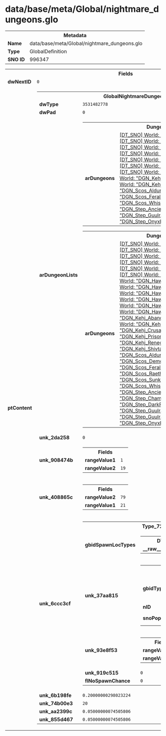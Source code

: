 <h1>data/base/meta/Global/nightmare_dungeons.glo</h1><table><tr><th colspan="100%">Metadata</th></tr><tr><td><b>Name</b></td><td>data/base/meta/Global/nightmare_dungeons.glo</td></tr><tr><td><b>Type</b></td><td>GlobalDefinition</td></tr><tr><td><b>SNO ID</b></td><td>996347</td></tr></table>

<table><tr><th colspan="100%">Fields</th></tr><tr><td><b>dwNextID</b></td><td><code>0</code></td></tr><tr><td><b>ptContent</b></td><td><table><tr><th colspan="100%">GlobalNightmareDungeonData</th></tr><tr><td><b>dwType</b></td><td><code>3531482778</code></td></tr><tr><td><b>dwPad</b></td><td><code>0</code></td></tr><tr><td><b>arDungeonLists</b></td><td><table><tr><th colspan="100%">DungeonList</th></tr><tr><td><b>arDungeons</b></td><td><a href="..\World\DGN_Frac_CultistRefuge.wrl.md">[DT_SNO] World: "DGN_Frac_CultistRefuge"</a>
<a href="..\World\DGN_Frac_KorDraganBarracks.wrl.md">[DT_SNO] World: "DGN_Frac_KorDraganBarracks"</a>
<a href="..\World\DGN_Frac_Maulwood.wrl.md">[DT_SNO] World: "DGN_Frac_Maulwood"</a>
<a href="..\World\DGN_Hawe_BlindBurrows.wrl.md">[DT_SNO] World: "DGN_Hawe_BlindBurrows"</a>
<a href="..\World\DGN_Hawe_ShadowedPlunge.wrl.md">[DT_SNO] World: "DGN_Hawe_ShadowedPlunge"</a>
<a href="..\World\DGN_Hawe_Witchwater.wrl.md">[DT_SNO] World: "DGN_Hawe_Witchwater"</a>
<a href="..\World\DGN_Kehj_Conclave.wrl.md">[DT_SNO] World: "DGN_Kehj_Conclave"</a>
<a href="..\World\DGN_Kehj_CrusadersCathedral.wrl.md">[DT_SNO] World: "DGN_Kehj_CrusadersCathedral"</a>
<a href="..\World\DGN_Kehj_ShivtaRuins.wrl.md">[DT_SNO] World: "DGN_Kehj_ShivtaRuins"</a>
<a href="..\World\DGN_Scos_Aldurwood.wrl.md">[DT_SNO] World: "DGN_Scos_Aldurwood"</a>
<a href="..\World\DGN_Scos_FeralsDen.wrl.md">[DT_SNO] World: "DGN_Scos_FeralsDen"</a>
<a href="..\World\DGN_Scos_WhisperingPines.wrl.md">[DT_SNO] World: "DGN_Scos_WhisperingPines"</a>
<a href="..\World\DGN_Step_AncientsLament.wrl.md">[DT_SNO] World: "DGN_Step_AncientsLament"</a>
<a href="..\World\DGN_Step_GuulrahnSlums.wrl.md">[DT_SNO] World: "DGN_Step_GuulrahnSlums"</a>
<a href="..\World\DGN_Step_OnyxHold.wrl.md">[DT_SNO] World: "DGN_Step_OnyxHold"</a>
</td></tr></table>


<table><tr><th colspan="100%">DungeonList</th></tr><tr><td><b>arDungeons</b></td><td><a href="..\World\DGN_Frac_BlackAsylum.wrl.md">[DT_SNO] World: "DGN_Frac_BlackAsylum"</a>
<a href="..\World\DGN_Frac_CultistRefuge.wrl.md">[DT_SNO] World: "DGN_Frac_CultistRefuge"</a>
<a href="..\World\DGN_Frac_KorDraganBarracks.wrl.md">[DT_SNO] World: "DGN_Frac_KorDraganBarracks"</a>
<a href="..\World\DGN_Frac_LostArchives.wrl.md">[DT_SNO] World: "DGN_Frac_LostArchives"</a>
<a href="..\World\DGN_Frac_Maulwood.wrl.md">[DT_SNO] World: "DGN_Frac_Maulwood"</a>
<a href="..\World\DGN_Frac_Zenith.wrl.md">[DT_SNO] World: "DGN_Frac_Zenith"</a>
<a href="..\World\DGN_Hawe_BlindBurrows.wrl.md">[DT_SNO] World: "DGN_Hawe_BlindBurrows"</a>
<a href="..\World\DGN_Hawe_EarthenWound.wrl.md">[DT_SNO] World: "DGN_Hawe_EarthenWound"</a>
<a href="..\World\DGN_Hawe_MaugansWorks.wrl.md">[DT_SNO] World: "DGN_Hawe_MaugansWorks"</a>
<a href="..\World\DGN_Hawe_SerpentsLair.wrl.md">[DT_SNO] World: "DGN_Hawe_SerpentsLair"</a>
<a href="..\World\DGN_Hawe_ShadowedPlunge.wrl.md">[DT_SNO] World: "DGN_Hawe_ShadowedPlunge"</a>
<a href="..\World\DGN_Hawe_Witchwater.wrl.md">[DT_SNO] World: "DGN_Hawe_Witchwater"</a>
<a href="..\World\DGN_Kehj_AbandonedMineworks.wrl.md">[DT_SNO] World: "DGN_Kehj_AbandonedMineworks"</a>
<a href="..\World\DGN_Kehj_Conclave.wrl.md">[DT_SNO] World: "DGN_Kehj_Conclave"</a>
<a href="..\World\DGN_Kehj_CrusadersCathedral.wrl.md">[DT_SNO] World: "DGN_Kehj_CrusadersCathedral"</a>
<a href="..\World\DGN_Kehj_PrisonofCaldeum.wrl.md">[DT_SNO] World: "DGN_Kehj_PrisonofCaldeum"</a>
<a href="..\World\DGN_Kehj_RenegadesRetreat.wrl.md">[DT_SNO] World: "DGN_Kehj_RenegadesRetreat"</a>
<a href="..\World\DGN_Kehj_ShivtaRuins.wrl.md">[DT_SNO] World: "DGN_Kehj_ShivtaRuins"</a>
<a href="..\World\DGN_Scos_Aldurwood.wrl.md">[DT_SNO] World: "DGN_Scos_Aldurwood"</a>
<a href="..\World\DGN_Scos_DemonsWake.wrl.md">[DT_SNO] World: "DGN_Scos_DemonsWake"</a>
<a href="..\World\DGN_Scos_FeralsDen.wrl.md">[DT_SNO] World: "DGN_Scos_FeralsDen"</a>
<a href="..\World\DGN_Scos_RaethwindWilds.wrl.md">[DT_SNO] World: "DGN_Scos_RaethwindWilds"</a>
<a href="..\World\DGN_Scos_SunkenRuins.wrl.md">[DT_SNO] World: "DGN_Scos_SunkenRuins"</a>
<a href="..\World\DGN_Scos_WhisperingPines.wrl.md">[DT_SNO] World: "DGN_Scos_WhisperingPines"</a>
<a href="..\World\DGN_Step_AncientsLament.wrl.md">[DT_SNO] World: "DGN_Step_AncientsLament"</a>
<a href="..\World\DGN_Step_ChampionsDemise.wrl.md">[DT_SNO] World: "DGN_Step_ChampionsDemise"</a>
<a href="..\World\DGN_Step_DarkRavine.wrl.md">[DT_SNO] World: "DGN_Step_DarkRavine"</a>
<a href="..\World\DGN_Step_GuulrahnCanals.wrl.md">[DT_SNO] World: "DGN_Step_GuulrahnCanals"</a>
<a href="..\World\DGN_Step_GuulrahnSlums.wrl.md">[DT_SNO] World: "DGN_Step_GuulrahnSlums"</a>
<a href="..\World\DGN_Step_OnyxHold.wrl.md">[DT_SNO] World: "DGN_Step_OnyxHold"</a>
</td></tr></table>


</td></tr><tr><td><b>unk_2da258</b></td><td><code>0</code></td></tr><tr><td><b>unk_908474b</b></td><td><table><tr><th colspan="100%">Fields</th></tr><tr><td><b>rangeValue1</b></td><td><code>1</code></td></tr><tr><td><b>rangeValue2</b></td><td><code>19</code></td></tr></table>

</td></tr><tr><td><b>unk_408865c</b></td><td><table><tr><th colspan="100%">Fields</th></tr><tr><td><b>rangeValue2</b></td><td><code>79</code></td></tr><tr><td><b>rangeValue1</b></td><td><code>21</code></td></tr></table>

</td></tr><tr><td><b>unk_6ccc3cf</b></td><td><table><tr><th colspan="100%">Type_7247d2c9</th></tr><tr><td><b>gbidSpawnLocTypes</b></td><td><table><tr><th colspan="100%">DT_GBID</th></tr><tr><td><b>__raw__</b></td><td><code>2458970423</code></td></tr></table>


</td></tr><tr><td><b>unk_37aa815</b></td><td><table><tr><th colspan="100%">PopGroupHandle</th></tr><tr><td><b>gbidType</b></td><td><table><tr><th colspan="100%">DT_GBID</th></tr><tr><td><b>__raw__</b></td><td><code>3255384981</code></td></tr></table>

</td></tr><tr><td><b>nID</b></td><td><code>8</code></td></tr><tr><td><b>snoPopulation</b></td><td><a href="#UKNOWN">[DT_SNO] Population: %!q(<nil>)</a></td></tr></table>

</td></tr><tr><td><b>unk_93e8f53</b></td><td><table><tr><th colspan="100%">Fields</th></tr><tr><td><b>rangeValue1</b></td><td><code>1</code></td></tr><tr><td><b>rangeValue2</b></td><td><code>0</code></td></tr></table>

</td></tr><tr><td><b>unk_919c515</b></td><td><code>0</code></td></tr><tr><td><b>flNoSpawnChance</b></td><td><code>0</code></td></tr></table>


</td></tr><tr><td><b>unk_6b198fe</b></td><td><code>0.20000000298023224</code></td></tr><tr><td><b>unk_74b00e3</b></td><td><code>20</code></td></tr><tr><td><b>unk_aa2399c</b></td><td><code>0.05000000074505806</code></td></tr><tr><td><b>unk_855d467</b></td><td><code>0.05000000074505806</code></td></tr></table>


</td></tr></table>

